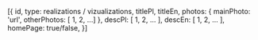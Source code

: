 [{
    id,
    type: realizations / vizualizations, 
    titlePl,
    titleEn,
    photos: { mainPhoto: 'url', otherPhotos: [ 1, 2, ...] },
    descPl: [ 1, 2, ... ],
    descEn: [ 1, 2, ... ],
    homePage: true/false,
}]